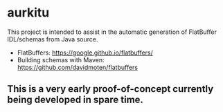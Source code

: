 # aurkitu

This project is intended to assist in the automatic generation of FlatBuffer IDL/schemas from Java source.

* FlatBuffers: https://google.github.io/flatbuffers/
* Building schemas with Maven: https://github.com/davidmoten/flatbuffers

## This is a very early proof-of-concept currently being developed in spare time.

